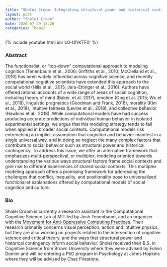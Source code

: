 ```yaml
---
title: "Sholei Croom: Integrating structural power and historical contingency into computational frameworks of social behavior"
layout: post
author: "Sholei Croom"
date: 2020-07-29 13:20
categories: Theme2
---
```


{% include youtube.html id='c0-UfrKTF0' %}

### Abstract
The functionalist, or “top-down” computational approach to modeling cognition (Tenenbaum et al., 2006; Griffiths et al., 2010; McClelland et al., 2010) has been widely influential across cognitive science, and recently computational cognitive scientists have extended this approach to the social world (Hills et al., 2015; Jara-Ettinger et al., 2016). Authors have offered rational accounts of a wide range of areas of social cognition, including theory of mind (Baker, et al. 2017), emotion (Ong et al. 2015; Wu et al., 2018), linguistic pragmatics (Goodman and Frank, 2016), morality (Kim et al., 2018), intuitive fairness (Levine et al., 2018), and collective behavior (Hawkins et al., 2018). While computational models have had success producing accurate predictions of individual human behavior in isolated experimental settings, we argue that this modeling strategy tends to fail when applied in broader social contexts. Computational models risk entrenching an implicit assumption that cognition and behavior manifest in a single universal way, and in doing so neglect the many complex factors that contribute to social behavior such as structural power and historical contingency. To address this issue, we offer an alternative framework that emphasizes multi-perspectival, or multiplex, modeling oriented towards understanding the various ways structural factors frame social contexts and give rise to different experiences of shared social contexts. This multiplex modeling approach offers a promising framework for addressing the challenges that conflict, inequality, and positionality pose to universalized functionalist explanations offered by computational models of social cognition and culture.

### Bio
Sholei Croom is currently a research assistant in the Computational Cognitive Science Lab at MIT led by Josh Tenenbaum, and an organizer with the [Movement for Anti-Oppressive Computing Practices](https://twitter.com/macprac). Their research primarily concerns visual perception, action and intuitive physics, but they are also working on projects related to the intersection of cognitive science and critical theory, and the ways that structural power and historical contingency inform social behavior. Sholei received their B.S. in Cognitive Science from Brown University where they were advised by Fulvio Domini and will be entering a PhD program in Psychology at Johns Hopkins where they will be advised by Chaz Firestone.
